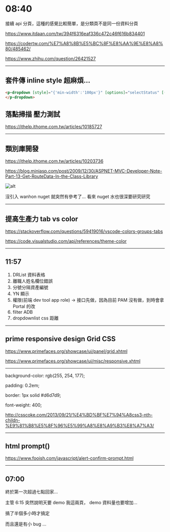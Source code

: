 # 08:40

接續 api 分頁，這種的感覺比較簡單，是分類頁不是同一份資料分頁

<https://www.itdaan.com/tw/394f6316eaf336c472c46f616b834401>

<https://codertw.com/%E7%A8%8B%E5%BC%8F%E8%AA%9E%E8%A8%80/485462/>

<https://www.zhihu.com/question/26421527>

---

## 套件傳 inline style 超麻煩...

```HTML
<p-dropdown [style]="{'min-width':'100px'}" [options]="selectStatus" [(ngModel)]="this.status">
</p-dropdown>
```

## 落點掃描 壓力測試

<https://ithelp.ithome.com.tw/articles/10185727>

---

## 類別庫開發

<https://ithelp.ithome.com.tw/articles/10203736>

<https://blog.miniasp.com/post/2009/12/30/ASPNET-MVC-Developer-Note-Part-13-Get-RouteData-In-the-Class-Library>

![alt](/sinda-notes/img/nugetwanhon.png)

沒引入 wanhon nuget 就突然有參考了... 看來 nuget 水也很深要研究研究

---

## 提高生產力 tab vs color

<https://stackoverflow.com/questions/59419016/vscode-colors-groups-tabs>

<https://code.visualstudio.com/api/references/theme-color>

---

## 11:57

1. DRList 資料表格
2. 離職人姓名欄位錯誤
3. 分號分隔資產編號
4. YN 顯示
5. 權限(前端 dev tool app role) -> 接口先做，因為目前 PAM 沒有做，到時會拿 Portal 的改
6. filter ADB
7. dropdownlist css 距離

---

## prime responsive design Grid CSS

<https://www.primefaces.org/showcase/ui/panel/grid.xhtml>

<https://www.primefaces.org/showcase/ui/misc/responsive.xhtml>

---

background-color: rgb(255, 254, 177);

padding: 0.2em;

border: 1px solid #d6d7d9;

font-weight: 400;

<http://csscoke.com/2013/09/21/%E4%BD%BF%E7%94%A8css3-nth-childn-%E9%81%B8%E5%8F%96%E5%99%A8%E8%A9%B3%E8%A7%A3/>

---

## html prompt()

<https://www.fooish.com/javascript/alert-confirm-prompt.html>

---

## 07:00

終於第一次超過七點回家...

主管 6:15 突然說明天要 demo 我這兩頁， demo 資料量也要增加...

搞了半個多小時才搞定

而且還是有小 bug ...
